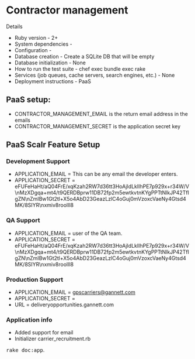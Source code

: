 # Contractor management

Details
- Ruby version - 2+
- System dependencies - 
- Configuration - 
- Database creation - Create a SQLite DB that will be empty
- Database initialization - None
- How to run the test suite - chef exec bundle exec rake
- Services (job queues, cache servers, search engines, etc.) - None
- Deployment instructions - PaaS

## PaaS setup:
- CONTRACTOR_MANAGEMENT_EMAIL is the return email address in the emails
- CONTRACTOR_MANAGEMENT_SECRET is the application secret key

## PaaS Scalr Feature Setup
### Development Support
- APPLICATION_EMAIL = This can be any email the developer enters. 
- APPLICATION_SECRET =  eFUFeHaHt/aQ04FrE/xqKzah2RW7d36tt3HoAjIdLklIhPE7p929x+r34W/V\nMzXDgqa+mt4/t9QERDBprw11DB72fp2m5ewtkvtnKYgPPTtNlkJP42TfIgZN\nZmIBw1Gt2tl+X5o4AbD23GeazLzlC4oGuj0mVzoxcVaeNy4Gtsd4MK/8SIYR\nxmiv8roolIl8

### QA Support
- APPLICATION_EMAIL = user of the QA team.
- APPLICATION_SECRET =  eFUFeHaHt/aQ04FrE/xqKzah2RW7d36tt3HoAjIdLklIhPE7p929x+r34W/V\nMzXDgqa+mt4/t9QERDBprw11DB72fp2m5ewtkvtnKYgPPTtNlkJP42TfIgZN\nZmIBw1Gt2tl+X5o4AbD23GeazLzlC4oGuj0mVzoxcVaeNy4Gtsd4MK/8SIYR\nxmiv8roolIl8

### Production Support 
- APPLICATION_EMAIL = gpscarriers@gannett.com 
- APPLICATION_SECRET =
- URL = deliveryopportunities.gannett.com

### Application info
- Added support for email
- Initializer carrier_recruitment.rb

<tt>rake doc:app</tt>.
